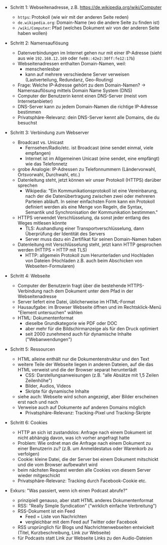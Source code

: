 * Schritt 1: Webseitenadresse, z.B. <https://de.wikipedia.org/wiki/Computer>
    * `https`: Protokoll (wie wir mit der anderen Seite reden)
    * `de.wikipedia.org`: Domain-Name (wo die andere Seite zu finden ist)
    * `/wiki/Computer`: Pfad (welches Dokument wir von der anderen Seite haben wollen)

* Schritt 2: Namensauflösung
    * Datenverbindungen im Internet gehen nur mit einer IP-Adresse (sieht aus wie `192.168.12.169` oder `fe80::42e2:30ff:fe12:17b`)
    * Webseitenadressen enthalten Domain-Namen, weil:
        * menschenlesbar
        * kann auf mehrere verschiedene Server verweisen (Lastverteilung, Redundanz, Geo-Routing)
    * Frage: Welche IP-Adresse gehört zu dem Domain-Namen? -> Namensauflösung mittels Domain Name System (DNS)
    * Computer der Benutzerin kennt einen DNS-Server (meist vom Internetanbieter)
    * DNS-Server kann zu jedem Domain-Namen die richtige IP-Adresse bestimmen
    * Privatsphäre-Relevanz: dein DNS-Server kennt alle Domains, die du besuchst

* Schritt 3: Verbindung zum Webserver
    * Broadcast vs. Unicast
        * Fernsehen/Radio/etc. ist Broadcast (eine sendet einmal, viele empfangen)
        * Internet ist im Allgemeinen Unicast (eine sendet, eine empfängt) wie das Telefonnetz
    * grobe Analogie: IP-Adressen zu Telefonnummern (Ländervorwahl, Ortsvorwahl, Durchwahl, etc.)
    * Datenleitung steht, jetzt können wir unser Protokoll (HTTPS) darüber sprechen
        * Wikipedia: "Ein Kommunikationsprotokoll ist eine Vereinbarung, nach der die Datenübertragung zwischen zwei oder mehreren Parteien abläuft. In seiner einfachsten Form kann ein Protokoll definiert werden als eine Menge von Regeln, die Syntax, Semantik und Synchronisation der Kommunikation bestimmen."
    * HTTPS verwendet Verschlüsselung, da sonst jeder entlang des Weges mitlesen könnte
        * TLS: Aushandlung einer Transportverschlüsselung, dann Überprüfung der Identität des Servers
        * Server muss dazu ein Zertifikat für seinen Domain-Namen haben
    * Datenleitung mit Verschlüsselung steht, jetzt kann HTTP gesprochen werden (HTTPS = HTTP mit TLS)
        * HTTP: allgemein Protokoll zum Herunterladen und Hochladen von Dateien (Hochladen z.B. auch beim Abschicken von Webseiten-Formularen)

* Schritt 4: Webseite
    * Computer der Benutzerin fragt über die bestehende HTTPS-Verbindung nach dem Dokument unter dem Pfad in der Webseitenadresse
    * Server liefert eine Datei, üblicherweise im HTML-Format
    * Hausaufgabe: im Browser Webseite öffnen und im Rechtsklick-Menü "Element untersuchen" wählen
    * HTML: Dokumentenformat
        * dieselbe Grundkategorie wie PDF oder DOC
        * aber mehr für die Bildschirmanzeige als für den Druck optimiert
        * seit 2000 zunehmend auch für dynamische Inhalte ("Webanwendungen")

* Schritt 5: Ressourcen
    * HTML alleine enthält nur die Dokumentenstruktur und den Text
    * weitere Teile der Webseite liegen in anderen Dateien, auf die das HTML verweist und die der Browser separat herunterlädt
        * CSS: Darstellungsanweisungen (z.B. "alle Absätze mit 1,5 Zeilen Zeilenhöhe")
        * Bilder, Audios, Videos
        * Skripte für dynamische Inhalte
    * siehe auch: Webseite wird schon angezeigt, aber Bilder erscheinen erst nach und nach
    * Verweise auch auf Dokumente auf anderen Domains möglich
        * Privatsphäre-Relevanz: Tracking-Pixel und Tracking-Skripte

* Schritt 6: Cookies
    * HTTP an sich ist zustandslos: Anfrage nach einem Dokument ist nicht abhängig davon, was ich vorher angefragt hatte
    * Problem: Wie ordnet man die Anfrage nach einem Dokument zu einer Benutzerin zu? (z.B. um Anmeldestatus oder Warenkorb zu verfolgen)
    * Cookie: kleine Datei, die der Server bei einem Dokument mitschickt und die vom Browser aufbewahrt wird
    * beim nächsten Request werden alle Cookies von diesem Server wieder mitgeschickt
    * Privatsphäre-Relevanz: Tracking durch Facebook-Cookie etc.

* Exkurs: "Was passiert, wenn ich einen Podcast abrufe?"
    * prinzipiell genauso, aber statt HTML anderes Dokumentenformat
    * RSS: "Really Simple Syndication" ("wirklich einfache Verbreitung")
    * RSS-Dokument ist ein Feed
        * Feed = Liste von Nachrichten
        * vergleichbar mit dem Feed auf Twitter oder Facebook
    * RSS ursprünglich für Blogs und Nachrichtenwebseiten entwickelt (Titel, Kurzbeschreibung, Link zur Webseite)
    * für Podcasts statt Link zur Webseite Links zu den Audio-Dateien

